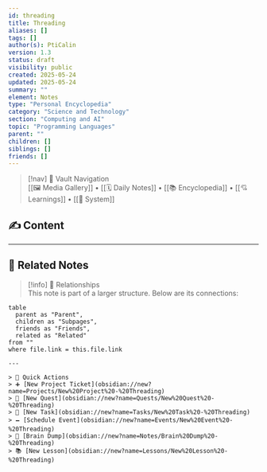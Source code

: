 ```yaml
---
id: threading
title: Threading
aliases: []
tags: []
author(s): PtiCalin
version: 1.3
status: draft
visibility: public
created: 2025-05-24
updated: 2025-05-24
summary: ""
element: Notes
type: "Personal Encyclopedia"
category: "Science and Technology"
section: "Computing and AI"
topic: "Programming Languages"
parent: ""
children: []
siblings: []
friends: []
---
```

> [!nav] 🧱 Vault Navigation  
> [[🖼 Media Gallery]] • [[🗓 Daily Notes]] • [[📚 Encyclopedia]] • [[💘 Learnings]] • [[🧠 System]]

## ✍️ Content

<!-- Add content in this section -->







---

## 🔗 Related Notes

> [!info] 🧠 Relationships  
> This note is part of a larger structure. Below are its connections:

```dataview
table
  parent as "Parent",
  children as "Subpages",
  friends as "Friends",
  related as "Related"
from ""
where file.link = this.file.link

---

> 🌛 Quick Actions  
> ➕ [New Project Ticket](obsidian://new?name=Projects/New%20Project%20-%20Threading)  
> 🌹 [New Quest](obsidian://new?name=Quests/New%20Quest%20-%20Threading)  
> 🎯 [New Task](obsidian://new?name=Tasks/New%20Task%20-%20Threading)  
> 🗕 [Schedule Event](obsidian://new?name=Events/New%20Event%20-%20Threading)  
> 📝 [Brain Dump](obsidian://new?name=Notes/Brain%20Dump%20-%20Threading)  
> 📚 [New Lesson](obsidian://new?name=Lessons/New%20Lesson%20-%20Threading)
